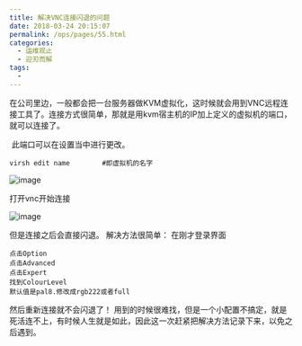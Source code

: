 ```yaml
---
title: 解决VNC连接闪退的问题
date: 2018-03-24 20:15:07
permalink: /ops/pages/55.html
categories:
  - 运维观止
  - 迎刃而解
tags:
  - 
---
```


在公司里边，一般都会把一台服务器做KVM虚拟化，这时候就会用到VNC远程连接工具了。连接方式很简单，那就是用kvm宿主机的IP加上定义的虚拟机的端口，就可以连接了。

​    此端口可以在设置当中进行更改。

```shell
virsh edit name        #即虚拟机的名字
```

![image](http://t.eryajf.net/imgs/2021/09/0035710d2a641aa8.jpg)

  打开vnc开始连接

![image](http://t.eryajf.net/imgs/2021/09/a8aa6aae23326feb.jpg)

  但是连接之后会直接闪退。
  解决方法很简单：
    在刚才登录界面

```shell
点击Option
点击Advanced
点击Expert
找到ColourLevel
默认值是pal8.修改成rgb222或者full
```

然后重新连接就不会闪退了！
   用到的时候很难找，但是一个小配置不搞定，就是死活连不上，有时候人生就是如此，因此这一次赶紧把解决方法记录下来，以免之后遇到。
